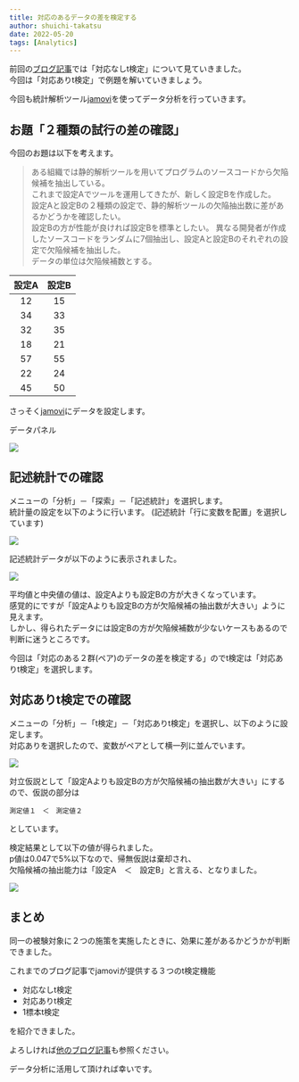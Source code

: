 ```yaml
---
title: 対応のあるデータの差を検定する
author: shuichi-takatsu
date: 2022-05-20
tags: [Analytics]
---
```


前回の[ブログ記事](https://developer.mamezou-tech.com/blogs/2022/05/19/confirm-the-quality-improvement-effect/)では「対応なしt検定」について見ていきました。   
今回は「対応ありt検定」で例題を解いていきましょう。

今回も統計解析ツール[jamovi](https://www.jamovi.org/)を使ってデータ分析を行っていきます。


## お題「２種類の試行の差の確認」

今回のお題は以下を考えます。

> ある組織では静的解析ツールを用いてプログラムのソースコードから欠陥候補を抽出している。   
> これまで設定Aでツールを運用してきたが、新しく設定Bを作成した。   
> 設定Aと設定Bの２種類の設定で、静的解析ツールの欠陥抽出数に差があるかどうかを確認したい。   
> 設定Bの方が性能が良ければ設定Bを標準としたい。
> 異なる開発者が作成したソースコードをランダムに7個抽出し、設定Aと設定Bのそれぞれの設定で欠陥候補を抽出した。   
> データの単位は欠陥候補数とする。   

|  設定A  |  設定B  |
| :---: | :---: |
| 12 | 15 |
| 34 | 33 |
| 32 | 35 |
| 18 | 21 |
| 57 | 55 |
| 22 | 24 |
| 45 | 50 |

さっそく[jamovi](https://www.jamovi.org/)にデータを設定します。   

データパネル

![](https://gyazo.com/308b039a5435e9bccace84169564dcee.png)

## 記述統計での確認

メニューの「分析」－「探索」－「記述統計」を選択します。   
統計量の設定を以下のように行います。
(記述統計「行に変数を配置」を選択しています)   

![](https://gyazo.com/34f760b7d1510aa595311506831d6462.png)

記述統計データが以下のように表示されました。

![](https://gyazo.com/404b943c009def50059f2224b8ae0b46.png)

平均値と中央値の値は、設定Aよりも設定Bの方が大きくなっています。   
感覚的にですが「設定Aよりも設定Bの方が欠陥候補の抽出数が大きい」ように見えます。   
しかし、得られたデータには設定Bの方が欠陥候補数が少ないケースもあるので判断に迷うところです。   

今回は「対応のある２群(ペア)のデータの差を検定する」のでt検定は「対応ありt検定」を選択します。

## 対応ありt検定での確認

メニューの「分析」－「t検定」－「対応ありt検定」を選択し、以下のように設定します。   
対応ありを選択したので、変数がペアとして横一列に並んでいます。   

![](https://gyazo.com/0eba1054803bab99315d5c778743a04b.png)

対立仮説として「設定Aよりも設定Bの方が欠陥候補の抽出数が大きい」にするので、仮説の部分は

`測定値１　＜　測定値２`   

としています。   

検定結果として以下の値が得られました。   
p値は0.047で5%以下なので、帰無仮説は棄却され、   
欠陥候補の抽出能力は「設定A　＜　設定B」と言える、となりました。

![](https://gyazo.com/e302d95d2cfcf27cd52877c039faa879.png)

## まとめ

同一の被験対象に２つの施策を実施したときに、効果に差があるかどうかが判断できました。

これまでのブログ記事でjamoviが提供する３つのt検定機能
- 対応なしt検定
- 対応ありt検定
- 1標本t検定

を紹介できました。

よろしければ[他のブログ記事](https://developer.mamezou-tech.com/tags/analytics/)も参照ください。

データ分析に活用して頂ければ幸いです。
